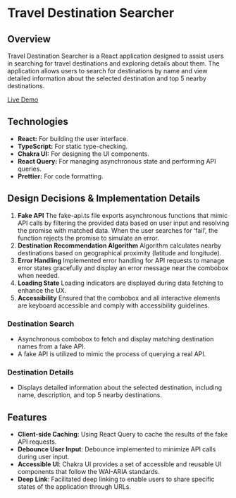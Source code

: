 # Travel Destination Searcher

## Overview

Travel Destination Searcher is a React application designed to assist users in searching for travel destinations and
exploring details about them. The application allows users to search for destinations by name and view detailed
information about the selected destination and top 5 nearby destinations.

[Live Demo](https://milovaola.github.io/destination-searcher/)

## Technologies

- **React:** For building the user interface.
- **TypeScript:** For static type-checking.
- **Chakra UI:** For designing the UI components.
- **React Query:** For managing asynchronous state and performing API queries.
- **Prettier:** For code formatting.

## Design Decisions & Implementation Details

1. **Fake API**
   The fake-api.ts file exports asynchronous functions that mimic API calls by filtering the provided data based on user
   input and resolving the promise with matched data.
   When the user searches for ‘fail’, the function rejects the promise to simulate an error.
2. **Destination Recommendation Algorithm**
   Algorithm calculates nearby destinations based on geographical proximity (latitude and longitude).
3. **Error Handling**
   Implemented error handling for API requests to manage error states gracefully and display an error message near the
   combobox when needed.
4. **Loading State**
   Loading indicators are displayed during data fetching to enhance the UX.
5. **Accessibility**
   Ensured that the combobox and all interactive elements are keyboard accessible and comply with accessibility
   guidelines.

### Destination Search

- Asynchronous combobox to fetch and display matching destination names from a fake API.
- A fake API is utilized to mimic the process of querying a real API.

### Destination Details

- Displays detailed information about the selected destination, including name, description, and top 5 nearby
  destinations.

## Features

- **Client-side Caching**: Using React Query to cache the results of the fake API requests.
- **Debounce User Input**: Debounce implemented to minimize API calls during user input.
- **Accessible UI**: Chakra UI provides a set of accessible and reusable UI components that follow the WAI-ARIA
  standards.
- **Deep Link**: Facilitated deep linking to enable users to share specific states of the application through URLs.
